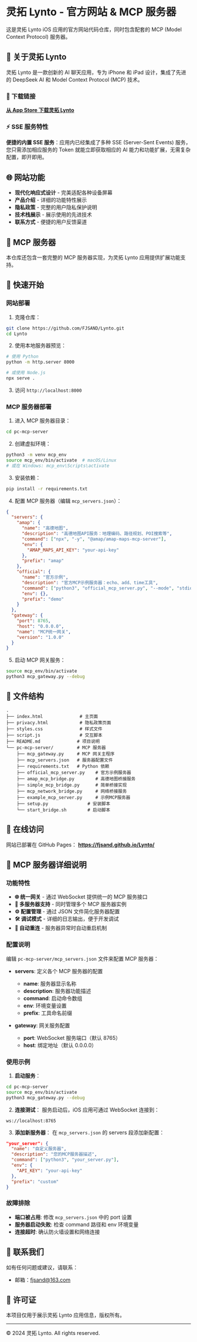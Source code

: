 # 灵拓 Lynto - 官方网站 & MCP 服务器

这是灵拓 Lynto iOS 应用的官方网站代码仓库，同时包含配套的 MCP (Model Context Protocol) 服务器。

## 📱 关于灵拓 Lynto

灵拓 Lynto 是一款创新的 AI 聊天应用，专为 iPhone 和 iPad 设计，集成了先进的 DeepSeek AI 和 Model Context Protocol (MCP) 技术。
### 🔗 下载链接

**[从 App Store 下载灵拓 Lynto](https://apps.apple.com/cn/app/%E7%81%B5%E6%8B%93-mcp%E6%9C%8D%E5%8A%A1%E5%AE%9E%E7%8E%B0/id6746976836)**

### ⚡ SSE 服务特性

**便捷的内置 SSE 服务**：应用内已经集成了多种 SSE (Server-Sent Events) 服务，您只需添加相应服务的 Token 就能立即获取相应的 AI 能力和功能扩展，无需复杂配置，即开即用。

## 🌐 网站功能

- **现代化响应式设计** - 完美适配各种设备屏幕
- **产品介绍** - 详细的功能特性展示
- **隐私政策** - 完整的用户隐私保护说明
- **技术栈展示** - 展示使用的先进技术
- **联系方式** - 便捷的用户反馈渠道

## 🔧 MCP 服务器

本仓库还包含一套完整的 MCP 服务器实现，为灵拓 Lynto 应用提供扩展功能支持。

## 🚀 快速开始

### 网站部署

1. 克隆仓库：
```bash
git clone https://github.com/FJSAND/Lynto.git
cd Lynto
```

2. 使用本地服务器预览：
```bash
# 使用 Python
python -m http.server 8000

# 或使用 Node.js
npx serve .
```

3. 访问 `http://localhost:8000`

### MCP 服务器部署

1. 进入 MCP 服务器目录：
```bash
cd pc-mcp-server
```

2. 创建虚拟环境：
```bash
python3 -m venv mcp_env
source mcp_env/bin/activate  # macOS/Linux
# 或在 Windows: mcp_env\Scripts\activate
```

3. 安装依赖：
```bash
pip install -r requirements.txt
```

4. 配置 MCP 服务器（编辑 `mcp_servers.json`）：
```json
{
  "servers": {
    "amap": {
      "name": "高德地图",
      "description": "高德地图API服务：地理编码、路径规划、POI搜索等",
      "command": ["npx", "-y", "@amap/amap-maps-mcp-server"],
      "env": {
        "AMAP_MAPS_API_KEY": "your-api-key"
      },
      "prefix": "amap"
    },
    "official": {
      "name": "官方示例",
      "description": "官方MCP示例服务器：echo、add、time工具",
      "command": ["python3", "official_mcp_server.py", "--mode", "stdio"],
      "env": {},
      "prefix": "demo"
    }
  },
  "gateway": {
    "port": 8765,
    "host": "0.0.0.0",
    "name": "MCP统一网关",
    "version": "1.0.0"
  }
}
```

5. 启动 MCP 网关服务：
```bash
source mcp_env/bin/activate
python3 mcp_gateway.py --debug
```

## 📁 文件结构

```
.
├── index.html              # 主页面
├── privacy.html            # 隐私政策页面
├── styles.css              # 样式文件
├── script.js               # 交互脚本
├── README.md              # 项目说明
└── pc-mcp-server/         # MCP 服务器
    ├── mcp_gateway.py     # MCP 网关主程序
    ├── mcp_servers.json   # 服务器配置文件
    ├── requirements.txt   # Python 依赖
    ├── official_mcp_server.py    # 官方示例服务器
    ├── amap_mcp_bridge.py        # 高德地图桥接服务
    ├── simple_mcp_bridge.py      # 简单桥接实现
    ├── mcp_network_bridge.py     # 网络桥接服务
    ├── example_mcp_server.py     # 示例MCP服务器
    ├── setup.py               # 安装脚本
    └── start_bridge.sh        # 启动脚本
```

## 🌟 在线访问

网站已部署在 GitHub Pages：
**https://fjsand.github.io/Lynto/**

## 🔧 MCP 服务器详细说明

### 功能特性

- **🌐 统一网关** - 通过 WebSocket 提供统一的 MCP 服务接口
- **🔌 多服务器支持** - 同时管理多个 MCP 服务器实例
- **⚙️ 配置管理** - 通过 JSON 文件简化服务器配置
- **🛠️ 调试模式** - 详细的日志输出，便于开发调试
- **🔄 自动重连** - 服务器异常时自动重启机制

### 配置说明

编辑 `pc-mcp-server/mcp_servers.json` 文件来配置 MCP 服务器：

- **servers**: 定义各个 MCP 服务器的配置
  - **name**: 服务器显示名称
  - **description**: 服务器功能描述
  - **command**: 启动命令数组
  - **env**: 环境变量设置
  - **prefix**: 工具命名前缀

- **gateway**: 网关服务配置
  - **port**: WebSocket 服务端口（默认 8765）
  - **host**: 绑定地址（默认 0.0.0.0）

### 使用示例

1. **启动服务**：
```bash
cd pc-mcp-server
source mcp_env/bin/activate
python3 mcp_gateway.py --debug
```

2. **连接测试**：
服务启动后，iOS 应用可通过 WebSocket 连接到：
```
ws://localhost:8765
```

3. **添加新服务器**：
在 `mcp_servers.json` 的 servers 段添加新配置：
```json
"your_server": {
  "name": "自定义服务器",
  "description": "您的MCP服务器描述",
  "command": ["python3", "your_server.py"],
  "env": {
    "API_KEY": "your-api-key"
  },
  "prefix": "custom"
}
```

### 故障排除

- **端口被占用**: 修改 `mcp_servers.json` 中的 port 设置
- **服务器启动失败**: 检查 command 路径和 env 环境变量
- **连接超时**: 确认防火墙设置和网络连接

## 📧 联系我们

如有任何问题或建议，请联系：
- 邮箱：fjsand@163.com

## 📄 许可证

本项目仅用于展示灵拓 Lynto 应用信息，版权所有。

---

© 2024 灵拓 Lynto. All rights reserved. 
